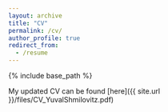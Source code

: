 ```yaml
---
layout: archive
title: "CV"
permalink: /cv/
author_profile: true
redirect_from:
  - /resume
---
```


{% include base_path %}

My updated CV can be found [here]({{ site.url }}/files/CV_YuvalShmilovitz.pdf)